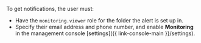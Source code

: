 To get notifications, the user must:

* Have the `monitoring.viewer` role for the folder the alert is set up in.
* Specify their email address and phone number, and enable **Monitoring** in the management console [settings]({{ link-console-main }}/settings).
